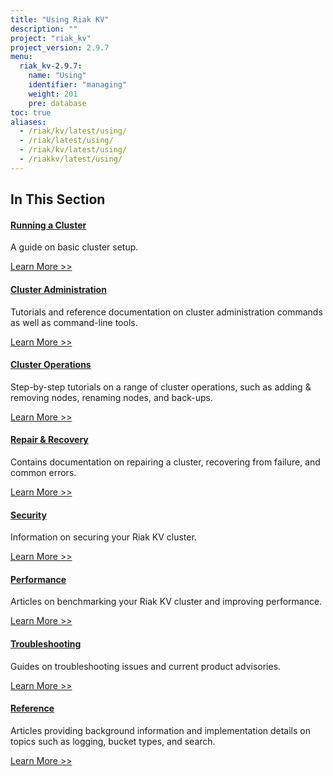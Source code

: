 ```yaml
---
title: "Using Riak KV"
description: ""
project: "riak_kv"
project_version: 2.9.7
menu:
  riak_kv-2.9.7:
    name: "Using"
    identifier: "managing"
    weight: 201
    pre: database
toc: true
aliases:
  - /riak/kv/latest/using/
  - /riak/latest/using/
  - /riak/kv/latest/using/
  - /riakkv/latest/using/
---
```


[use running cluster]: ../using/running-a-cluster
[use admin index]: ../using/admin/
[cluster ops index]: ../using/cluster-operations
[repair recover index]: ../using/repair-recovery
[security index]: ../using/security
[perf index]: ../using/performance
[troubleshoot index]: ../using/troubleshooting
[use ref]: ../using/reference

## In This Section

#### [Running a Cluster][use running cluster]

A guide on basic cluster setup.

[Learn More >>][use running cluster]

#### [Cluster Administration][use admin index]

Tutorials and reference documentation on cluster administration commands as well as command-line tools.

[Learn More >>][use admin index]

#### [Cluster Operations][cluster ops index]

Step-by-step tutorials on a range of cluster operations, such as adding & removing nodes, renaming nodes, and back-ups.

[Learn More >>][cluster ops index]

#### [Repair & Recovery][repair recover index]

Contains documentation on repairing a cluster, recovering from failure, and common errors.

[Learn More >>][repair recover index]

#### [Security][security index]

Information on securing your Riak KV cluster.

[Learn More >>][security index]

#### [Performance][perf index]

Articles on benchmarking your Riak KV cluster and improving performance.

[Learn More >>][perf index]

#### [Troubleshooting][troubleshoot index]

Guides on troubleshooting issues and current product advisories.

[Learn More >>][troubleshoot index]

#### [Reference][use ref]

Articles providing background information and implementation details on topics such as logging, bucket types, and search.

[Learn More >>][use ref]




